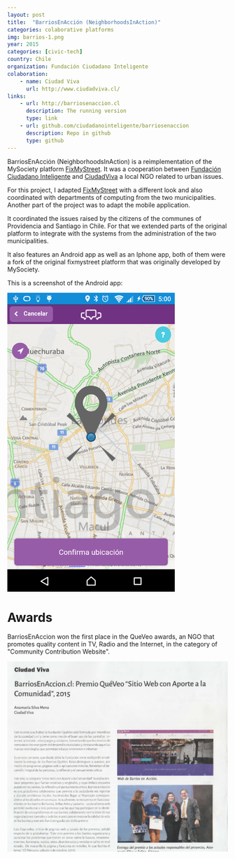 ```yaml
---
layout: post
title:  "BarriosEnAcción (NeighborhoodsInAction)"
categories: colaborative platforms
img: barrios-1.png
year: 2015
categories: [civic-tech]
country: Chile
organization: Fundación Ciudadano Inteligente
colaboration: 
    - name: Ciudad Viva
      url: http://www.ciudadviva.cl/
links: 
    - url: http://barriosenaccion.cl
      description: The running version
      type: link
    - url: github.com/ciudadanointeligente/barriosenaccion
      description: Repo in github
      type: github
---
```


BarriosEnAcción (NeighborhoodsInAction) is a reimplementation of the MySociety platform [FixMyStreet](http://fixmystreet.org/). It was a cooperation between [Fundación Ciudadano Inteligente](http://ciudadanointeligente.org) and [CiudadViva](http://ciudadviva.cl) a local NGO related to urban issues.

For this project, I adapted [FixMyStreet](http://fixmystreet.org/) with a different look and also coordinated with departments of computing from the two municipalities.
Another part of the project was to adapt the mobile application.

It coordinated the issues raised by the citizens of the communes of Providencia and Santiago in Chile.
For that we extended parts of the original platform to integrate with the systems from the administration of the two municipalities.

It also features an Android app as well as an Iphone app, both of them were a fork of the original fixmystreet platform that was originally developed by MySociety.

This is a screenshot of the Android app:

![](/images/barrios-2.png)

Awards
======
BarriosEnAccion won the first place in the QueVeo awards, an NGO that promotes quality content in TV, Radio and the Internet, in the category of "Community Contribution Website".

![](/images/barrios-3.png)

